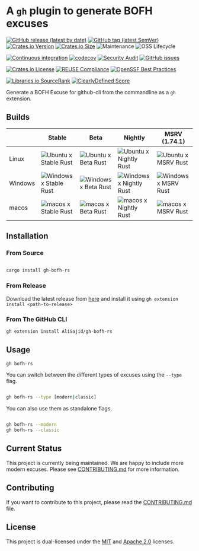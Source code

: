 <!--
SPDX-FileCopyrightText: 2023 - 2025 Ali Sajid Imami

SPDX-License-Identifier: Apache-2.0
SPDX-License-Identifier: MIT
-->

# A `gh` plugin to generate BOFH excuses

[![GitHub release (latest by date)](https://img.shields.io/github/v/release/AliSajid/gh-bofh-rs)](https://github.com/AliSajid/gh-bofh-rs/releases/latest)
[![GitHub tag (latest SemVer)](https://img.shields.io/github/v/tag/AliSajid/gh-bofh-rs)](https://github.com/AliSajid/gh-bofh-rs/releases/latest)
[![Crates.io Version](https://img.shields.io/crates/v/gh-bofh-rs)](https://crates.io/crates/gh-bofh-rs)
[![Crates.io Size](https://img.shields.io/crates/size/gh-bofh-rs)](https://crates.io/crates/gh-bofh-rs)
![Maintenance](https://img.shields.io/maintenance/yes/2025)
![OSS Lifecycle](https://img.shields.io/osslifecycle?file_url=https%3A%2F%2Fraw.githubusercontent.com%2FAliSajid%2Fgh-bofh-rs%2Fmain%2FOSSMETADATA)

[![Continuous integration](https://github.com/AliSajid/gh-bofh-rs/actions/workflows/ci.yaml/badge.svg?branch=main&event=push)](https://github.com/AliSajid/gh-bofh-rs/actions/workflows/ci.yaml)
[![codecov](https://codecov.io/gh/AliSajid/gh-bofh-rs/graph/badge.svg?token=rrsVYywjlx)](https://codecov.io/gh/AliSajid/gh-bofh-rs)
[![Security Audit](https://github.com/AliSajid/gh-bofh-rs/actions/workflows/audit.yaml/badge.svg?branch=main)](https://github.com/AliSajid/gh-bofh-rs/actions/workflows/audit.yaml)
[![GitHub issues](https://img.shields.io/github/issues/AliSajid/gh-bofh-rs)](https://github.com/AliSajid/gh-bofh-rs/issues)

[![Crates.io License](https://img.shields.io/crates/l/gh-bofh-rs)](https://crates.io/crates/gh-bofh-rs)
[![REUSE Compliance](https://img.shields.io/reuse/compliance/github.com%2FAliSajid%2Fgh-bofh-rs)](https://api.reuse.software/info/github.com/AliSajid/gh-bofh-rs)
[![OpenSSF Best Practices](https://www.bestpractices.dev/projects/9466/badge)](https://www.bestpractices.dev/projects/9466)

[![Libraries.io SourceRank](https://img.shields.io/librariesio/sourcerank/cargo/gh-bofh-rs)](https://libraries.io/cargo/gh-bofh-rs)
[![ClearlyDefined Score](https://img.shields.io/clearlydefined/score/crate/cratesio/-/gh-bofh-rs/1.2.0-next.1)](https://clearlydefined.io/definitions/crate/cratesio/-/gh-bofh-rs/1.2.0-next.1)

Generate a BOFH Excuse for github-cli from the commandline as a `gh` extension.

## Builds

|         | Stable                                                                                                                                                             | Beta                                                                                                                                                           | Nightly                                                                                                                                                              | MSRV (1.74.1)                                                                                                                                                  |
| ------- | ------------------------------------------------------------------------------------------------------------------------------------------------------------------ | -------------------------------------------------------------------------------------------------------------------------------------------------------------- | -------------------------------------------------------------------------------------------------------------------------------------------------------------------- | -------------------------------------------------------------------------------------------------------------------------------------------------------------- |
| Linux   | ![Ubuntu x Stable Rust](https://img.shields.io/endpoint?url=https://gist.githubusercontent.com/AliSajid/68f75dde24f65f2a9333a4ca3d38c82b/raw/ubuntu-stable.json)   | ![Ubuntu x Beta Rust](https://img.shields.io/endpoint?url=https://gist.githubusercontent.com/AliSajid/68f75dde24f65f2a9333a4ca3d38c82b/raw/ubuntu-beta.json)   | ![Ubuntu x Nightly Rust](https://img.shields.io/endpoint?url=https://gist.githubusercontent.com/AliSajid/68f75dde24f65f2a9333a4ca3d38c82b/raw/ubuntu-nightly.json)   | ![Ubuntu x MSRV Rust](https://img.shields.io/endpoint?url=https://gist.githubusercontent.com/AliSajid/68f75dde24f65f2a9333a4ca3d38c82b/raw/ubuntu-msrv.json)   |
| Windows | ![Windows x Stable Rust](https://img.shields.io/endpoint?url=https://gist.githubusercontent.com/AliSajid/68f75dde24f65f2a9333a4ca3d38c82b/raw/windows-stable.json) | ![Windows x Beta Rust](https://img.shields.io/endpoint?url=https://gist.githubusercontent.com/AliSajid/68f75dde24f65f2a9333a4ca3d38c82b/raw/windows-beta.json) | ![Windows x Nightly Rust](https://img.shields.io/endpoint?url=https://gist.githubusercontent.com/AliSajid/68f75dde24f65f2a9333a4ca3d38c82b/raw/windows-nightly.json) | ![Windows x MSRV Rust](https://img.shields.io/endpoint?url=https://gist.githubusercontent.com/AliSajid/68f75dde24f65f2a9333a4ca3d38c82b/raw/windows-msrv.json) |
| macos   | ![macos x Stable Rust](https://img.shields.io/endpoint?url=https://gist.githubusercontent.com/AliSajid/68f75dde24f65f2a9333a4ca3d38c82b/raw/macos-stable.json)     | ![macos x Beta Rust](https://img.shields.io/endpoint?url=https://gist.githubusercontent.com/AliSajid/68f75dde24f65f2a9333a4ca3d38c82b/raw/macos-beta.json)     | ![macos x Nightly Rust](https://img.shields.io/endpoint?url=https://gist.githubusercontent.com/AliSajid/68f75dde24f65f2a9333a4ca3d38c82b/raw/macos-nightly.json)     | ![macos x MSRV Rust](https://img.shields.io/endpoint?url=https://gist.githubusercontent.com/AliSajid/68f75dde24f65f2a9333a4ca3d38c82b/raw/macos-msrv.json)     |

## Installation

### From Source

```bash

cargo install gh-bofh-rs

```

### From Release

Download the latest release from [here](https://github.com/AliSajid/gh-bofh-rs/releases/latest) and install it using `gh extension install <path-to-release>`

### From The GitHub CLI

```bash
gh extension install AliSajid/gh-bofh-rs
```

## Usage

```bash
gh bofh-rs
```

You can switch between the different types of excuses using the `--type` flag.

```bash

gh bofh-rs --type [modern|classic]

```

You can also use them as standalone flags.

```bash

gh bofh-rs --modern
gh bofh-rs --classic

```

## Current Status

This project is currently being maintained. We are happy to include more modern excuses. Please see [CONTRIBUTING.md](CONTRIBUTING.md) for more information.

## Contributing

If you want to contribute to this project, please read the [CONTRIBUTING.md](CONTRIBUTING.md) file.

## License

This project is dual-licensed under the [MIT](LICENSE-MIT) and [Apache 2.0](LICENSE-APACHE) licenses.
